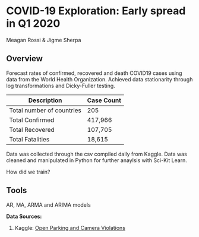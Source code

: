 # COVID-19 Exploration: Early spread in Q1 2020
Meagan Rossi & Jigme Sherpa

## Overview
Forecast rates of confirmed, recovered and death COVID19 cases using data from the World Health Organization.
Achieved data stationarity through log transformations and Dicky-Fuller testing.

Description | Case Count
------------ | -------------
Total number of countries | 205
Total Confirmed | 417,966
Total Recovered | 107,705
Total Fatalities | 18,615

Data was collected through the csv compiled daily from Kaggle. Data was cleaned and manipulated in Python for further anaylsis with Sci-Kit Learn. 

How did we train?

## Tools<br/>
AR, MA, ARMA and ARIMA models

**Data Sources:**
1. Kaggle: [Open Parking and Camera Violations](https://www.kaggle.com/sudalairajkumar/novel-corona-virus-2019-dataset)
